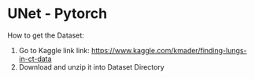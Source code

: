 # UNet - Pytorch
How to get the Dataset:
1. Go to Kaggle link
link: https://www.kaggle.com/kmader/finding-lungs-in-ct-data
2. Download and unzip it into Dataset Directory
